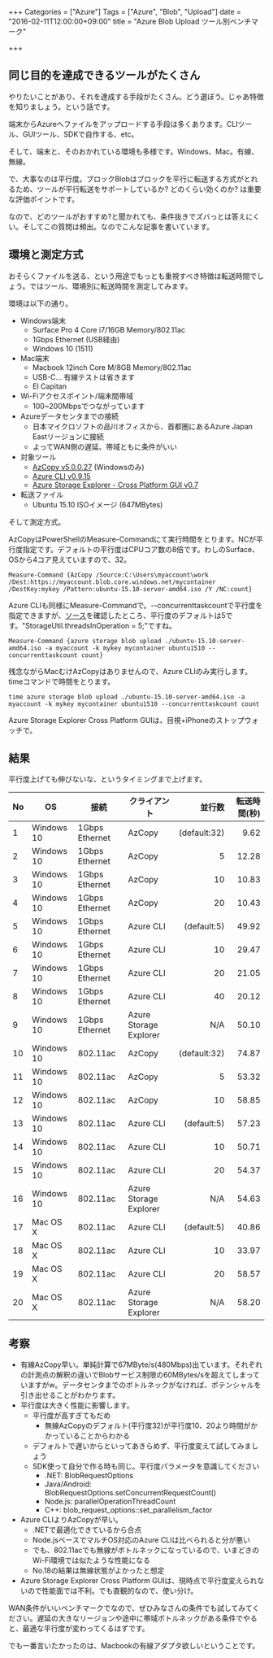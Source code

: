 +++
Categories = ["Azure"]
Tags = ["Azure", "Blob", "Upload"]
date = "2016-02-11T12:00:00+09:00"
title = "Azure Blob Upload ツール別ベンチマーク"

+++

## 同じ目的を達成できるツールがたくさん
やりたいことがあり、それを達成する手段がたくさん。どう選ぼう。じゃあ特徴を知りましょう。という話です。

端末からAzureへファイルをアップロードする手段は多くあります。CLIツール、GUIツール、SDKで自作する、etc。

そして、端末と、そのおかれている環境も多様です。Windows、Mac。有線、無線。

で、大事なのは平行度。ブロックBlobはブロックを平行に転送する方式がとれるため、ツールが平行転送をサポートしているか? どのくらい効くのか? は重要な評価ポイントです。

なので、どのツールがおすすめ?と聞かれても、条件抜きでズバっとは答えにくい。そしてこの質問は頻出。なのでこんな記事を書いています。

## 環境と測定方式
おそらくファイルを送る、という用途でもっとも重視すべき特徴は転送時間でしょう。ではツール、環境別に転送時間を測定してみます。

環境は以下の通り。

* Windows端末
    * Surface Pro 4 Core i7/16GB Memory/802.11ac
    * 1Gbps Ethernet (USB経由)
    * Windows 10 (1511)
* Mac端末
    * Macbook 12inch Core M/8GB Memory/802.11ac
    * USB-C... 有線テストは省きます
    * El Capitan
*  Wi-Fiアクセスポイント/端末間帯域
    * 100~200Mbpsでつながっています
* Azureデータセンタまでの接続
    * 日本マイクロソフトの品川オフィスから、首都圏にあるAzure Japan Eastリージョンに接続
    * よってWAN側の遅延、帯域ともに条件がいい
* 対象ツール
    * [AzCopy v5.0.0.27](https://azure.microsoft.com/ja-jp/documentation/articles/storage-use-azcopy/) (Windowsのみ)
    * [Azure CLI v0.9.15](https://azure.microsoft.com/ja-jp/documentation/articles/xplat-cli-install/)
    * [Azure Storage Explorer - Cross Platform GUI v0.7](http://storageexplorer.com/)
* 転送ファイル
    * Ubuntu 15.10 ISOイメージ (647MBytes)

そして測定方式。

AzCopyはPowerShellのMeasure-Commandにて実行時間をとります。NCが平行度指定です。デフォルトの平行度はCPUコア数の8倍です。わしのSurface、OSから4コア見えていますので、32。

    Measure-Command {AzCopy /Source:C:\Users\myaccount\work /Dest:https://myaccount.blob.core.windows.net/mycontainer /DestKey:mykey /Pattern:ubuntu-15.10-server-amd64.iso /Y /NC:count}

Azure CLIも同様にMeasure-Commandで。--concurrenttaskcountで平行度を指定できますが、[ソース](https://github.com/Azure/azure-xplat-cli/blob/dev/lib/util/storage.util._js)を確認したところ、平行度のデフォルトは5です。"StorageUtil.threadsInOperation = 5;"ですね。

    Measure-Command {azure storage blob upload ./ubuntu-15.10-server-amd64.iso -a myaccount -k mykey mycontainer ubuntu1510 --concurrenttaskcount count}

残念ながらMacむけAzCopyはありませんので、Azure CLIのみ実行します。timeコマンドで時間をとります。

    time azure storage blob upload ./ubuntu-15.10-server-amd64.iso -a myaccount -k mykey mycontainer ubuntu1510 --concurrenttaskcount count
    
Azure Storage Explorer Cross Platform GUIは、目視+iPhoneのストップウォッチで。 

## 結果
平行度上げても伸びないな、というタイミングまで上げます。

|  No  |  OS  |  接続  |  クライアント  |  並行数  |  転送時間(秒)  |
|-----------|-----------|------------|------------|------------:|------------:|
|1|Windows 10|1Gbps Ethernet|AzCopy|(default:32)|9.62|
|2|Windows 10|1Gbps Ethernet|AzCopy|5|12.28|
|3|Windows 10|1Gbps Ethernet|AzCopy|10|10.83|
|4|Windows 10|1Gbps Ethernet|AzCopy|20|10.43|
|5|Windows 10|1Gbps Ethernet|Azure CLI|(default:5)|49.92|
|6|Windows 10|1Gbps Ethernet|Azure CLI|10|29.47|
|7|Windows 10|1Gbps Ethernet|Azure CLI|20|21.05|
|8|Windows 10|1Gbps Ethernet|Azure CLI|40|20.12|
|9|Windows 10|1Gbps Ethernet|Azure Storage Explorer|N/A|50.10|
|10|Windows 10|802.11ac|AzCopy|(default:32)|74.87|
|11|Windows 10|802.11ac|AzCopy|5|53.32|
|12|Windows 10|802.11ac|AzCopy|10|58.85|
|13|Windows 10|802.11ac|Azure CLI|(default:5)|57.23|
|14|Windows 10|802.11ac|Azure CLI|10|50.71|
|15|Windows 10|802.11ac|Azure CLI|20|54.37|
|16|Windows 10|802.11ac|Azure Storage Explorer|N/A|54.63|
|17|Mac OS X|802.11ac|Azure CLI|(default:5)|40.86|
|18|Mac OS X|802.11ac|Azure CLI|10|33.97|
|19|Mac OS X|802.11ac|Azure CLI|20|58.57|
|20|Mac OS X|802.11ac|Azure Storage Explorer|N/A|58.20|

## 考察
* 有線AzCopy早い。単純計算で67MByte/s(480Mbps)出ています。それぞれの計測点の解釈の違いでBlobサービス制限の60MBytes/sを超えてしまっていますがw。データセンタまでのボトルネックがなければ、ポテンシャルを引き出せることがわかります。
* 平行度は大きく性能に影響します。
    * 平行度が高すぎてもだめ
        * 無線AzCopyのデフォルト(平行度32)が平行度10、20より時間がかかっていることからわかる
    * デフォルトで遅いからといってあきらめず、平行度変えて試してみましょう
    * SDK使って自分で作る時も同じ。平行度パラメータを意識してください
        * .NET: BlobRequestOptions
        * Java/Android: BlobRequestOptions.setConcurrentRequestCount()
        * Node.js: parallelOperationThreadCount
        * C++: blob_request_options::set_parallelism_factor
* Azure CLIよりAzCopyが早い。
    * .NETで最適化できているから合点
    * Node.jsベースでマルチOS対応のAzure CLIは比べられると分が悪い
    * でも、802.11acでも無線がボトルネックになっているので、いまどきのWi-Fi環境では似たような性能になる
    * No.18の結果は無線状態がよかったと想定
* Azure Storage Explorer Cross Platform GUIは、現時点で平行度変えられないので性能面では不利。でも直観的なので、使い分け。

WAN条件がいいベンチマークでなので、ぜひみなさんの条件でも試してみてください。遅延の大きなリージョンや途中に帯域ボトルネックがある条件でやると、最適な平行度が変わってくるはずです。


でも一番言いたかったのは、Macbookの有線アダプタ欲しいということです。